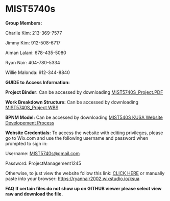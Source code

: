 # MIST5740s

**Group Members:**

Charlie Kim: 213-369-7577

Jimmy Kim: 912-508-6717

Aiman Lalani: 678-435-5080

Ryan Nair: 404-780-5334

Willie Malonda: 912-344-8840


**GUIDE to Access Information:**


**Project Binder:**
Can be accessed by downloading [MIST5740S_Project.PDF](https://github.com/ryannair02/MIST5740s/blob/main/MIST5740S%20Project.pdf)

**Work Breakdown Structure:**
Can be accessed by downloading [MIST5740S_Project WBS](https://github.com/ryannair02/MIST5740s/blob/main/MIST5740S%20Project%20WBS%20Excel.xlsx)

**BPNM Model:**
Can be accessed by downloading [MIST540S KUSA Website Developement Process](https://github.com/ryannair02/MIST5740s/blob/main/KUSA%20Website%20Development%20Process.pdf)


**Website Credentials:**
To access the website with editing privileges, please go to Wix.com and use the following username and password when prompted to sign in:

Username: MIST5740s@gmail.com

Password: ProjectManagement1245

Otherwise, to just view the website follow this link: [CLICK HERE](https://ryannair2002.wixstudio.io/ksua) or manually paste into your browser: https://ryannair2002.wixstudio.io/ksua

**FAQ**
****If certain files do not show up on GITHUB viewer please select view raw and download the file.****
